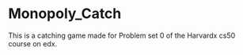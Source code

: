 # Monopoly_Catch
This is a catching game made for Problem set 0 of the Harvardx cs50 course on edx.
